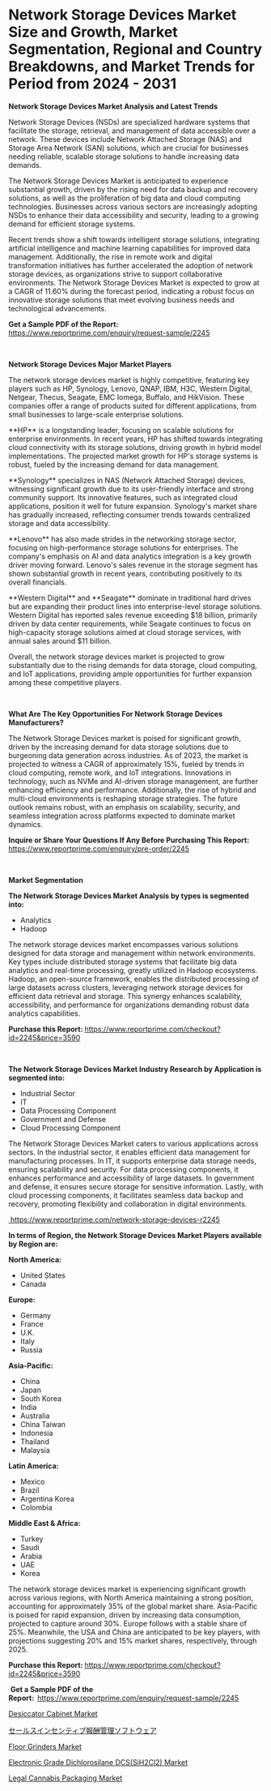 <p><h1>Network Storage Devices Market Size and Growth, Market Segmentation, Regional and Country Breakdowns, and Market Trends for Period from 2024 -  2031</h1></p><p><strong>Network Storage Devices Market Analysis and Latest Trends</strong></p>
<p><p>Network Storage Devices (NSDs) are specialized hardware systems that facilitate the storage, retrieval, and management of data accessible over a network. These devices include Network Attached Storage (NAS) and Storage Area Network (SAN) solutions, which are crucial for businesses needing reliable, scalable storage solutions to handle increasing data demands.</p><p>The Network Storage Devices Market is anticipated to experience substantial growth, driven by the rising need for data backup and recovery solutions, as well as the proliferation of big data and cloud computing technologies. Businesses across various sectors are increasingly adopting NSDs to enhance their data accessibility and security, leading to a growing demand for efficient storage systems.</p><p>Recent trends show a shift towards intelligent storage solutions, integrating artificial intelligence and machine learning capabilities for improved data management. Additionally, the rise in remote work and digital transformation initiatives has further accelerated the adoption of network storage devices, as organizations strive to support collaborative environments. The Network Storage Devices Market is expected to grow at a CAGR of 11.60% during the forecast period, indicating a robust focus on innovative storage solutions that meet evolving business needs and technological advancements.</p></p>
<p><strong>Get a Sample PDF of the Report:&nbsp;</strong> <a href="https://www.reportprime.com/enquiry/request-sample/2245">https://www.reportprime.com/enquiry/request-sample/2245</a></p>
<p>&nbsp;</p>
<p><strong>Network Storage Devices Major Market Players</strong></p>
<p><p>The network storage devices market is highly competitive, featuring key players such as HP, Synology, Lenovo, QNAP, IBM, H3C, Western Digital, Netgear, Thecus, Seagate, EMC Iomega, Buffalo, and HikVision. These companies offer a range of products suited for different applications, from small businesses to large-scale enterprise solutions.</p><p>**HP** is a longstanding leader, focusing on scalable solutions for enterprise environments. In recent years, HP has shifted towards integrating cloud connectivity with its storage solutions, driving growth in hybrid model implementations. The projected market growth for HP's storage systems is robust, fueled by the increasing demand for data management.</p><p>**Synology** specializes in NAS (Network Attached Storage) devices, witnessing significant growth due to its user-friendly interface and strong community support. Its innovative features, such as integrated cloud applications, position it well for future expansion. Synology's market share has gradually increased, reflecting consumer trends towards centralized storage and data accessibility.</p><p>**Lenovo** has also made strides in the networking storage sector, focusing on high-performance storage solutions for enterprises. The company's emphasis on AI and data analytics integration is a key growth driver moving forward. Lenovo's sales revenue in the storage segment has shown substantial growth in recent years, contributing positively to its overall financials.</p><p>**Western Digital** and **Seagate** dominate in traditional hard drives but are expanding their product lines into enterprise-level storage solutions. Western Digital has reported sales revenue exceeding $18 billion, primarily driven by data center requirements, while Seagate continues to focus on high-capacity storage solutions aimed at cloud storage services, with annual sales around $11 billion.</p><p>Overall, the network storage devices market is projected to grow substantially due to the rising demands for data storage, cloud computing, and IoT applications, providing ample opportunities for further expansion among these competitive players.</p></p>
<p>&nbsp;</p>
<p><strong>What Are The Key Opportunities For Network Storage Devices Manufacturers?</strong></p>
<p><p>The Network Storage Devices market is poised for significant growth, driven by the increasing demand for data storage solutions due to burgeoning data generation across industries. As of 2023, the market is projected to witness a CAGR of approximately 15%, fueled by trends in cloud computing, remote work, and IoT integrations. Innovations in technology, such as NVMe and AI-driven storage management, are further enhancing efficiency and performance. Additionally, the rise of hybrid and multi-cloud environments is reshaping storage strategies. The future outlook remains robust, with an emphasis on scalability, security, and seamless integration across platforms expected to dominate market dynamics.</p></p>
<p><strong>Inquire or Share Your Questions If Any Before Purchasing This Report:</strong> <a href="https://www.reportprime.com/enquiry/pre-order/2245">https://www.reportprime.com/enquiry/pre-order/2245</a></p>
<p>&nbsp;</p>
<p><strong>Market Segmentation</strong></p>
<p><strong>The Network Storage Devices Market Analysis by types is segmented into:</strong></p>
<p><ul><li>Analytics</li><li>Hadoop</li></ul></p>
<p><p>The network storage devices market encompasses various solutions designed for data storage and management within network environments. Key types include distributed storage systems that facilitate big data analytics and real-time processing, greatly utilized in Hadoop ecosystems. Hadoop, an open-source framework, enables the distributed processing of large datasets across clusters, leveraging network storage devices for efficient data retrieval and storage. This synergy enhances scalability, accessibility, and performance for organizations demanding robust data analytics capabilities.</p></p>
<p><strong>Purchase this Report:&nbsp;</strong><a href="https://www.reportprime.com/checkout?id=2245&price=3590">https://www.reportprime.com/checkout?id=2245&price=3590</a></p>
<p>&nbsp;</p>
<p><strong>The Network Storage Devices Market Industry Research by Application is segmented into:</strong></p>
<p><ul><li>Industrial Sector</li><li>IT</li><li>Data Processing Component</li><li>Government and Defense</li><li>Cloud Processing Component</li></ul></p>
<p><p>The Network Storage Devices Market caters to various applications across sectors. In the industrial sector, it enables efficient data management for manufacturing processes. In IT, it supports enterprise data storage needs, ensuring scalability and security. For data processing components, it enhances performance and accessibility of large datasets. In government and defense, it ensures secure storage for sensitive information. Lastly, with cloud processing components, it facilitates seamless data backup and recovery, promoting flexibility and collaboration in digital environments.</p></p>
<p><a href="https://www.reportprime.com/network-storage-devices-r2245">&nbsp;https://www.reportprime.com/network-storage-devices-r2245</a></p>
<p><strong>In terms of Region, the Network Storage Devices Market Players available by Region are:</strong></p>
<p>
    <p> <strong> North America: </strong>
        <ul>
            <li>United States</li>
            <li>Canada</li>
        </ul>
        </p> 
    <p> <strong> Europe: </strong>
        <ul>
            <li>Germany</li>
            <li>France</li>
            <li>U.K.</li>
            <li>Italy</li>
            <li>Russia</li>
        </ul>
        </p> 
    <p> <strong> Asia-Pacific: </strong>
        <ul>
            <li>China</li>
            <li>Japan</li>
            <li>South Korea</li>
            <li>India</li>
            <li>Australia</li>
            <li>China Taiwan</li>
            <li>Indonesia</li>
            <li>Thailand</li>
            <li>Malaysia</li>
        </ul>
        </p> 
    <p> <strong> Latin America: </strong>
        <ul>
            <li>Mexico</li>
            <li>Brazil</li>
            <li>Argentina Korea</li>
            <li>Colombia</li>
        </ul>
        </p> 
    <p> <strong> Middle East & Africa: </strong>
        <ul>
            <li>Turkey</li>
            <li>Saudi</li>
            <li>Arabia</li>
            <li>UAE</li>
            <li>Korea</li>
        </ul>
    </p>
    </p>
<p><p>The network storage devices market is experiencing significant growth across various regions, with North America maintaining a strong position, accounting for approximately 35% of the global market share. Asia-Pacific is poised for rapid expansion, driven by increasing data consumption, projected to capture around 30%. Europe follows with a stable share of 25%. Meanwhile, the USA and China are anticipated to be key players, with projections suggesting 20% and 15% market shares, respectively, through 2025.</p></p>
<p><strong>Purchase this Report: </strong><a href="https://www.reportprime.com/checkout?id=2245&price=3590">https://www.reportprime.com/checkout?id=2245&price=3590</a></p>
<p>&nbsp;<strong>Get a Sample PDF of the Report:&nbsp;&nbsp;</strong><a href="https://www.reportprime.com/enquiry/request-sample/2245">https://www.reportprime.com/enquiry/request-sample/2245</a></p>
<p><strong></strong></p>
<p><p><a href="https://www.linkedin.com/pulse/deep-dive-desiccator-cabinet-market-itstrends-segmentation-mkyfe?trackingId=zmv6ref5Qv%2BWeZ7FDxLmjw%3D%3D">Desiccator Cabinet Market</a></p><p><a href="https://medium.com/@kw8enloe/%E5%96%B6%E6%A5%AD%E3%82%A4%E3%83%B3%E3%82%BB%E3%83%B3%E3%83%86%E3%82%A3%E3%83%96%E8%A3%9C%E5%84%9F%E7%AE%A1%E7%90%86%E3%82%BD%E3%83%95%E3%83%88%E3%82%A6%E3%82%A7%E3%82%A2%E5%B8%82%E5%A0%B4%E3%81%AE%E8%A6%8F%E6%A8%A1%E3%81%A8%E3%82%B7%E3%82%A7%E3%82%A2%E5%88%86%E6%9E%90-%E6%88%90%E9%95%B7%E3%81%AE%E3%83%88%E3%83%AC%E3%83%B3%E3%83%89%E3%81%A82024%E5%B9%B4%E3%81%8B%E3%82%892031%E5%B9%B4%E3%81%AE%E4%BA%88%E6%B8%AC-047017540ac5">セールスインセンティブ報酬管理ソフトウェア</a></p><p><a href="https://www.linkedin.com/pulse/global-floor-grinders-market-landscape-future-trends-strategic-7asde?trackingId=P4P3aSeCSbuaYCbyLfbcng%3D%3D">Floor Grinders Market</a></p><p><a href="https://medium.com/@fredyyunianto_89084/electronic-grade-dichlorosilane-dcs-sih2cl2-market-size-growth-trends-statistics-forecasts-d00074947f4e">Electronic Grade Dichlorosilane DCS(SiH2Cl2) Market</a></p><p><a href="https://issuu.com/reportprime-2/docs/legal-cannabis-packaging-market-siz_472d8679a6df0c">Legal Cannabis Packaging Market</a></p></p>